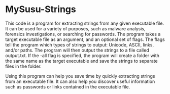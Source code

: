 # MySusu-Strings
This code is a program for extracting strings from any given executable file. It can be used for a variety of purposes, such as malware analysis, forensics investigations, or searching for passwords. The program takes a target executable file as an argument, and an optional set of flags. The flags tell the program which types of strings to output: Unicode, ASCII, links, and/or paths. The program will then output the strings to a file called output.txt. If the -all flag is specified, the program will create a folder with the same name as the target executable and save the strings to separate files in the folder. 

Using this program can help you save time by quickly extracting strings from an executable file. It can also help you discover useful information such as passwords or links contained in the executable file.
